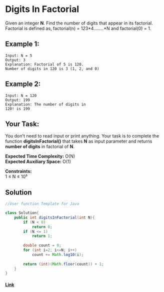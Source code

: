 
# Digits In Factorial

Given an integer **N**. Find the number of digits that appear in its factorial. 
Factorial is defined as, factorial(n) = 1*2*3*4……..*N and factorial(0) = 1.

## Example 1:

```
Input: N = 5
Output: 3
Explanation: Factorial of 5 is 120.
Number of digits in 120 is 3 (1, 2, and 0)
```

## Example 2:

```
Input: N = 120
Output: 199
Explanation: The number of digits in 
120! is 199
```

## Your Task:
You don't need to read input or print anything. Your task is to complete the function **digitsInFactorial()** that takes **N** as input parameter and returns **number of digits** in factorial of **N**.


**Expected Time Complexity:** O(N)  
**Expected Auxiliary Space:** O(1)

**Constraints:**  
1 ≤ N ≤ 10⁵


## Solution
```java
//User function Template for Java

class Solution{
    public int digitsInFactorial(int N){
        if (N < 0)
            return 0;
        if (N <= 1)
            return 1;
  
        double count = 0;
        for (int i=2; i<=N; i++)
            count += Math.log10(i);
  
        return (int)(Math.floor(count)) + 1;    
    }
}

```

#### [Link](https://practice.geeksforgeeks.org/problems/digits-in-factorial/1/?track=DSASP-Mathematics&batchId=154)